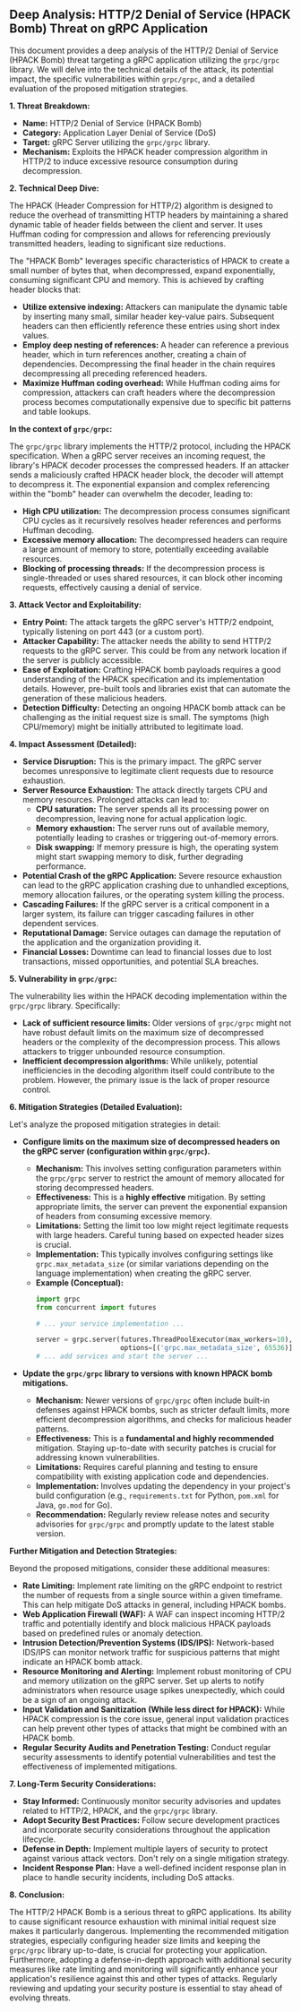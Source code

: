 ## Deep Analysis: HTTP/2 Denial of Service (HPACK Bomb) Threat on gRPC Application

This document provides a deep analysis of the HTTP/2 Denial of Service (HPACK Bomb) threat targeting a gRPC application utilizing the `grpc/grpc` library. We will delve into the technical details of the attack, its potential impact, the specific vulnerabilities within `grpc/grpc`, and a detailed evaluation of the proposed mitigation strategies.

**1. Threat Breakdown:**

* **Name:** HTTP/2 Denial of Service (HPACK Bomb)
* **Category:** Application Layer Denial of Service (DoS)
* **Target:** gRPC Server utilizing the `grpc/grpc` library.
* **Mechanism:** Exploits the HPACK header compression algorithm in HTTP/2 to induce excessive resource consumption during decompression.

**2. Technical Deep Dive:**

The HPACK (Header Compression for HTTP/2) algorithm is designed to reduce the overhead of transmitting HTTP headers by maintaining a shared dynamic table of header fields between the client and server. It uses Huffman coding for compression and allows for referencing previously transmitted headers, leading to significant size reductions.

The "HPACK Bomb" leverages specific characteristics of HPACK to create a small number of bytes that, when decompressed, expand exponentially, consuming significant CPU and memory. This is achieved by crafting header blocks that:

* **Utilize extensive indexing:**  Attackers can manipulate the dynamic table by inserting many small, similar header key-value pairs. Subsequent headers can then efficiently reference these entries using short index values.
* **Employ deep nesting of references:**  A header can reference a previous header, which in turn references another, creating a chain of dependencies. Decompressing the final header in the chain requires decompressing all preceding referenced headers.
* **Maximize Huffman coding overhead:** While Huffman coding aims for compression, attackers can craft headers where the decompression process becomes computationally expensive due to specific bit patterns and table lookups.

**In the context of `grpc/grpc`:**

The `grpc/grpc` library implements the HTTP/2 protocol, including the HPACK specification. When a gRPC server receives an incoming request, the library's HPACK decoder processes the compressed headers. If an attacker sends a maliciously crafted HPACK header block, the decoder will attempt to decompress it. The exponential expansion and complex referencing within the "bomb" header can overwhelm the decoder, leading to:

* **High CPU utilization:** The decompression process consumes significant CPU cycles as it recursively resolves header references and performs Huffman decoding.
* **Excessive memory allocation:** The decompressed headers can require a large amount of memory to store, potentially exceeding available resources.
* **Blocking of processing threads:**  If the decompression process is single-threaded or uses shared resources, it can block other incoming requests, effectively causing a denial of service.

**3. Attack Vector and Exploitability:**

* **Entry Point:** The attack targets the gRPC server's HTTP/2 endpoint, typically listening on port 443 (or a custom port).
* **Attacker Capability:** The attacker needs the ability to send HTTP/2 requests to the gRPC server. This could be from any network location if the server is publicly accessible.
* **Ease of Exploitation:**  Crafting HPACK bomb payloads requires a good understanding of the HPACK specification and its implementation details. However, pre-built tools and libraries exist that can automate the generation of these malicious headers.
* **Detection Difficulty:**  Detecting an ongoing HPACK bomb attack can be challenging as the initial request size is small. The symptoms (high CPU/memory) might be initially attributed to legitimate load.

**4. Impact Assessment (Detailed):**

* **Service Disruption:** This is the primary impact. The gRPC server becomes unresponsive to legitimate client requests due to resource exhaustion.
* **Server Resource Exhaustion:**  The attack directly targets CPU and memory resources. Prolonged attacks can lead to:
    * **CPU saturation:**  The server spends all its processing power on decompression, leaving none for actual application logic.
    * **Memory exhaustion:**  The server runs out of available memory, potentially leading to crashes or triggering out-of-memory errors.
    * **Disk swapping:**  If memory pressure is high, the operating system might start swapping memory to disk, further degrading performance.
* **Potential Crash of the gRPC Application:**  Severe resource exhaustion can lead to the gRPC application crashing due to unhandled exceptions, memory allocation failures, or the operating system killing the process.
* **Cascading Failures:** If the gRPC server is a critical component in a larger system, its failure can trigger cascading failures in other dependent services.
* **Reputational Damage:**  Service outages can damage the reputation of the application and the organization providing it.
* **Financial Losses:** Downtime can lead to financial losses due to lost transactions, missed opportunities, and potential SLA breaches.

**5. Vulnerability in `grpc/grpc`:**

The vulnerability lies within the HPACK decoding implementation within the `grpc/grpc` library. Specifically:

* **Lack of sufficient resource limits:** Older versions of `grpc/grpc` might not have robust default limits on the maximum size of decompressed headers or the complexity of the decompression process. This allows attackers to trigger unbounded resource consumption.
* **Inefficient decompression algorithms:** While unlikely, potential inefficiencies in the decoding algorithm itself could contribute to the problem. However, the primary issue is the lack of proper resource control.

**6. Mitigation Strategies (Detailed Evaluation):**

Let's analyze the proposed mitigation strategies in detail:

* **Configure limits on the maximum size of decompressed headers on the gRPC server (configuration within `grpc/grpc`).**
    * **Mechanism:** This involves setting configuration parameters within the `grpc/grpc` server to restrict the amount of memory allocated for storing decompressed headers.
    * **Effectiveness:** This is a **highly effective** mitigation. By setting appropriate limits, the server can prevent the exponential expansion of headers from consuming excessive memory.
    * **Limitations:**  Setting the limit too low might reject legitimate requests with large headers. Careful tuning based on expected header sizes is crucial.
    * **Implementation:**  This typically involves configuring settings like `grpc.max_metadata_size` (or similar variations depending on the language implementation) when creating the gRPC server.
    * **Example (Conceptual):**
        ```python
        import grpc
        from concurrent import futures

        # ... your service implementation ...

        server = grpc.server(futures.ThreadPoolExecutor(max_workers=10),
                             options=[('grpc.max_metadata_size', 65536)]) # Example limit of 64KB
        # ... add services and start the server ...
        ```

* **Update the `grpc/grpc` library to versions with known HPACK bomb mitigations.**
    * **Mechanism:** Newer versions of `grpc/grpc` often include built-in defenses against HPACK bombs, such as stricter default limits, more efficient decompression algorithms, and checks for malicious header patterns.
    * **Effectiveness:** This is a **fundamental and highly recommended** mitigation. Staying up-to-date with security patches is crucial for addressing known vulnerabilities.
    * **Limitations:** Requires careful planning and testing to ensure compatibility with existing application code and dependencies.
    * **Implementation:**  Involves updating the dependency in your project's build configuration (e.g., `requirements.txt` for Python, `pom.xml` for Java, `go.mod` for Go).
    * **Recommendation:**  Regularly review release notes and security advisories for `grpc/grpc` and promptly update to the latest stable version.

**Further Mitigation and Detection Strategies:**

Beyond the proposed mitigations, consider these additional measures:

* **Rate Limiting:** Implement rate limiting on the gRPC endpoint to restrict the number of requests from a single source within a given timeframe. This can help mitigate DoS attacks in general, including HPACK bombs.
* **Web Application Firewall (WAF):** A WAF can inspect incoming HTTP/2 traffic and potentially identify and block malicious HPACK payloads based on predefined rules or anomaly detection.
* **Intrusion Detection/Prevention Systems (IDS/IPS):**  Network-based IDS/IPS can monitor network traffic for suspicious patterns that might indicate an HPACK bomb attack.
* **Resource Monitoring and Alerting:** Implement robust monitoring of CPU and memory utilization on the gRPC server. Set up alerts to notify administrators when resource usage spikes unexpectedly, which could be a sign of an ongoing attack.
* **Input Validation and Sanitization (While less direct for HPACK):** While HPACK compression is the core issue, general input validation practices can help prevent other types of attacks that might be combined with an HPACK bomb.
* **Regular Security Audits and Penetration Testing:** Conduct regular security assessments to identify potential vulnerabilities and test the effectiveness of implemented mitigations.

**7. Long-Term Security Considerations:**

* **Stay Informed:** Continuously monitor security advisories and updates related to HTTP/2, HPACK, and the `grpc/grpc` library.
* **Adopt Security Best Practices:**  Follow secure development practices and incorporate security considerations throughout the application lifecycle.
* **Defense in Depth:** Implement multiple layers of security to protect against various attack vectors. Don't rely on a single mitigation strategy.
* **Incident Response Plan:** Have a well-defined incident response plan in place to handle security incidents, including DoS attacks.

**8. Conclusion:**

The HTTP/2 HPACK Bomb is a serious threat to gRPC applications. Its ability to cause significant resource exhaustion with minimal initial request size makes it particularly dangerous. Implementing the recommended mitigation strategies, especially configuring header size limits and keeping the `grpc/grpc` library up-to-date, is crucial for protecting your application. Furthermore, adopting a defense-in-depth approach with additional security measures like rate limiting and monitoring will significantly enhance your application's resilience against this and other types of attacks. Regularly reviewing and updating your security posture is essential to stay ahead of evolving threats.
